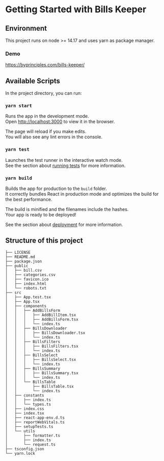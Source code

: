 # Getting Started with Bills Keeper

## Environment

This project runs on node >= 14.17 and uses yarn as package manager. 

### Demo
https://byprinciples.com/bills-keeper/

## Available Scripts

In the project directory, you can run:

### `yarn start`

Runs the app in the development mode.\
Open [http://localhost:3000](http://localhost:3000) to view it in the browser.

The page will reload if you make edits.\
You will also see any lint errors in the console.

### `yarn test`

Launches the test runner in the interactive watch mode.\
See the section about [running tests](https://facebook.github.io/create-react-app/docs/running-tests) for more information.

### `yarn build`

Builds the app for production to the `build` folder.\
It correctly bundles React in production mode and optimizes the build for the best performance.

The build is minified and the filenames include the hashes.\
Your app is ready to be deployed!

See the section about [deployment](https://facebook.github.io/create-react-app/docs/deployment) for more information.

## Structure of this project
```
├── LICENSE
├── README.md
├── package.json
├── public
│   ├── bill.csv
│   ├── categories.csv
│   ├── favicon.ico
│   ├── index.html
│   └── robots.txt
├── src
│   ├── App.test.tsx
│   ├── App.tsx
│   ├── components
│   │   ├── AddBillsForm
│   │   │   ├── AddBillItem.tsx
│   │   │   ├── AddBillsForm.tsx
│   │   │   └── index.ts
│   │   ├── BillsDownloader
│   │   │   ├── BillsDownloader.tsx
│   │   │   └── index.ts
│   │   ├── BillsFilters
│   │   │   ├── BillsFilters.tsx
│   │   │   └── index.ts
│   │   ├── BillsSelect
│   │   │   ├── BillsSelect.tsx
│   │   │   └── index.ts
│   │   ├── BillsSummary
│   │   │   ├── BillsSummary.tsx
│   │   │   └── index.ts
│   │   └── BillsTable
│   │       ├── BillsTable.tsx
│   │       └── index.ts
│   ├── constants
│   │   ├── index.ts
│   │   └── types.ts
│   ├── index.css
│   ├── index.tsx
│   ├── react-app-env.d.ts
│   ├── reportWebVitals.ts
│   ├── setupTests.ts
│   └── utils
│       ├── formatter.ts
│       ├── index.ts
│       └── request.ts
├── tsconfig.json
└── yarn.lock
```